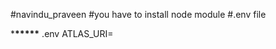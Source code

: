#navindu_praveen
#you have to install node module
#.env file

\***\*\*\*\*\*** .env
ATLAS_URI=<copy your mongodb url>
